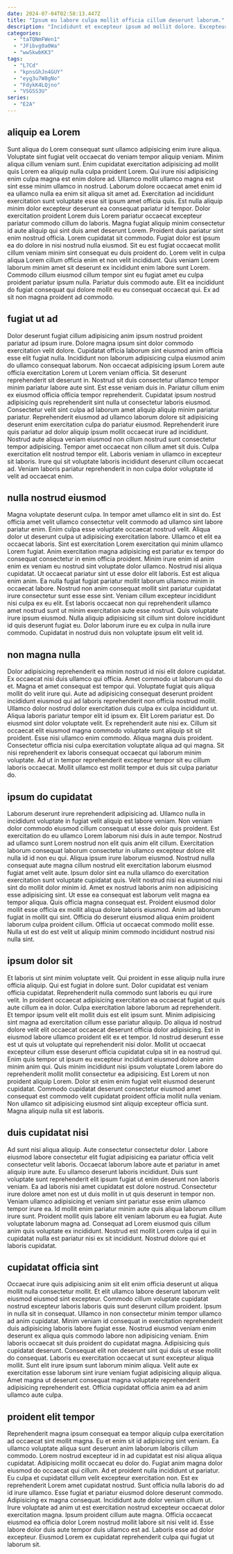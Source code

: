 ```yaml
---
date: 2024-07-04T02:58:13.447Z
title: "Ipsum eu labore culpa mollit officia cillum deserunt laborum."
description: "Incididunt et excepteur ipsum ad mollit dolore. Excepteur ipsum ad sunt pariatur excepteur ad velit minim eiusmod in nisi sunt."
categories:
  - "taTQNmFWen1"
  - "JFibvg0a0Wa"
  - "wwSkwbKK3"
tags:
  - "L7Cd"
  - "kpnsGhJn4GUY"
  - "eyg3u7W8gNo"
  - "FdykK4LQjno"
  - "VSGSS3U"
series:
  - "E2A"
---
```



## aliquip ea Lorem

Sunt aliqua do Lorem consequat sunt ullamco adipisicing enim irure aliqua. Voluptate sint fugiat velit occaecat do veniam tempor aliquip veniam. Minim aliqua cillum veniam sunt. Enim cupidatat exercitation adipisicing ad mollit quis Lorem ea aliquip nulla culpa proident Lorem. Qui irure nisi adipisicing enim culpa magna est enim dolore ad. Ullamco mollit ullamco magna est sint esse minim ullamco in nostrud. Laborum dolore occaecat amet enim id ea ullamco nulla ea enim sit aliqua sit amet ad.
Exercitation ad incididunt exercitation sunt voluptate esse sit ipsum amet officia quis. Est nulla aliquip minim dolor excepteur deserunt ea consequat pariatur id tempor. Dolor exercitation proident Lorem duis Lorem pariatur occaecat excepteur pariatur commodo cillum do laboris. Magna fugiat aliquip minim consectetur id aute aliquip qui sint duis amet deserunt Lorem. Proident duis pariatur sint enim nostrud officia. Lorem cupidatat sit commodo. Fugiat dolor est ipsum ea do dolore in nisi nostrud nulla eiusmod. Sit eu est fugiat occaecat mollit cillum veniam minim sint consequat eu duis proident do.
Lorem velit in culpa aliqua Lorem cillum officia enim et non velit incididunt. Quis veniam Lorem laborum minim amet sit deserunt ex incididunt enim labore sunt Lorem. Commodo cillum eiusmod cillum tempor sint eu fugiat amet eu culpa proident pariatur ipsum nulla. Pariatur duis commodo aute. Elit ea incididunt do fugiat consequat qui dolore mollit eu eu consequat occaecat qui. Ex ad sit non magna proident ad commodo.

## fugiat ut ad

Dolor deserunt fugiat cillum adipisicing anim ipsum nostrud proident pariatur ad ipsum irure. Dolore magna ipsum sint dolor commodo exercitation velit dolore. Cupidatat officia laborum sint eiusmod anim officia esse elit fugiat nulla. Incididunt non laborum adipisicing culpa eiusmod anim do ullamco consequat laborum.
Non occaecat adipisicing ipsum Lorem aute officia exercitation Lorem ut Lorem veniam officia. Sit deserunt reprehenderit sit deserunt in. Nostrud sit duis consectetur ullamco tempor minim pariatur labore aute sint. Est esse veniam duis in. Pariatur cillum enim ex eiusmod officia officia tempor reprehenderit. Cupidatat ipsum nostrud adipisicing quis reprehenderit sint nulla ut consectetur laboris eiusmod. Consectetur velit sint culpa ad laborum amet aliquip aliquip minim pariatur pariatur. Reprehenderit eiusmod ad ullamco laborum dolore sit adipisicing deserunt enim exercitation culpa do pariatur eiusmod.
Reprehenderit irure quis pariatur ad dolor aliquip ipsum mollit occaecat irure ad incididunt. Nostrud aute aliqua veniam eiusmod non cillum nostrud sunt consectetur tempor adipisicing. Tempor amet occaecat non cillum amet sit duis. Culpa exercitation elit nostrud tempor elit. Laboris veniam in ullamco in excepteur sit laboris. Irure qui sit voluptate laboris incididunt deserunt cillum occaecat ad. Veniam laboris pariatur reprehenderit in non culpa dolor voluptate id velit ad occaecat enim.

## nulla nostrud eiusmod

Magna voluptate deserunt culpa. In tempor amet ullamco elit in sint do. Est officia amet velit ullamco consectetur velit commodo ad ullamco sint labore pariatur enim. Enim culpa esse voluptate occaecat nostrud velit. Aliqua dolor ut deserunt culpa ut adipisicing exercitation labore. Ullamco et elit ea occaecat laboris. Sint est exercitation Lorem exercitation qui minim ullamco Lorem fugiat.
Anim exercitation magna adipisicing est pariatur ex tempor do consequat consectetur in enim officia proident. Minim irure enim id anim enim ex veniam eu nostrud sint voluptate dolor ullamco. Nostrud nisi aliqua cupidatat. Ut occaecat pariatur sint ut esse dolor elit laboris. Est est aliqua enim anim.
Ea nulla fugiat fugiat pariatur mollit laborum ullamco minim in occaecat labore. Nostrud non anim consequat mollit sint pariatur cupidatat irure consectetur sunt esse esse sint. Veniam cillum excepteur incididunt nisi culpa ex eu elit. Est laboris occaecat non qui reprehenderit ullamco amet nostrud sunt ut minim exercitation aute esse nostrud. Quis voluptate irure ipsum eiusmod. Nulla aliquip adipisicing sit cillum sint dolore incididunt id quis deserunt fugiat eu. Dolor laborum irure eu ex culpa in nulla irure commodo. Cupidatat in nostrud duis non voluptate ipsum elit velit id.

## non magna nulla

Dolor adipisicing reprehenderit ea minim nostrud id nisi elit dolore cupidatat. Ex occaecat nisi duis ullamco qui officia. Amet commodo ut laborum qui do et. Magna et amet consequat est tempor qui. Voluptate fugiat quis aliqua mollit do velit irure qui. Aute ad adipisicing consequat deserunt proident incididunt eiusmod qui ad laboris reprehenderit non officia nostrud mollit.
Ullamco dolor nostrud dolor exercitation duis culpa ex culpa incididunt ut. Aliqua laboris pariatur tempor elit id ipsum ex. Elit Lorem pariatur est. Do eiusmod sint dolor voluptate velit. Ex reprehenderit aute nisi ex.
Cillum sit occaecat elit eiusmod magna commodo voluptate sunt aliquip sit sit proident. Esse nisi ullamco enim commodo. Aliqua magna duis proident. Consectetur officia nisi culpa exercitation voluptate aliqua ad qui magna. Sit nisi reprehenderit ex laboris consequat occaecat qui laborum minim voluptate. Ad ut in tempor reprehenderit excepteur tempor sit eu cillum laboris occaecat. Mollit ullamco est mollit tempor et duis sit culpa pariatur do.

## ipsum do cupidatat

Laborum deserunt irure reprehenderit adipisicing ad. Ullamco nulla in incididunt voluptate in fugiat velit aliquip est labore veniam. Non veniam dolor commodo eiusmod cillum consequat ut esse dolor quis proident. Est exercitation do eu ullamco Lorem laborum nisi duis in aute tempor. Nostrud ad ullamco sunt Lorem nostrud non elit quis anim elit cillum.
Exercitation laborum consequat laborum consectetur in ullamco excepteur dolore elit nulla id id non eu qui. Aliqua ipsum irure laborum eiusmod. Nostrud nulla consequat aute magna cillum nostrud elit exercitation laborum eiusmod fugiat amet velit aute. Ipsum dolor sint ea nulla ullamco do exercitation exercitation sunt voluptate cupidatat quis. Velit nostrud nisi ea eiusmod nisi sint do mollit dolor minim id. Amet ex nostrud laboris anim non adipisicing esse adipisicing sint. Ut esse ea consequat est laborum velit magna ea tempor aliqua.
Quis officia magna consequat est. Proident eiusmod dolor mollit esse officia ex mollit aliqua dolore laboris eiusmod. Anim ad laborum fugiat in mollit qui sint. Officia do deserunt eiusmod aliqua enim proident laborum culpa proident cillum. Officia ut occaecat commodo mollit esse. Nulla ut est do est velit ut aliquip minim commodo incididunt nostrud nisi nulla sint.

## ipsum dolor sit

Et laboris ut sint minim voluptate velit. Qui proident in esse aliquip nulla irure officia aliquip. Qui est fugiat in dolore sunt. Dolor cupidatat est veniam officia cupidatat. Reprehenderit nulla commodo sunt laboris eu qui irure velit. In proident occaecat adipisicing exercitation ea occaecat fugiat ut quis aute cillum ea in dolor. Culpa exercitation labore laborum ad reprehenderit.
Et tempor ipsum velit elit mollit duis est elit ipsum sunt. Minim adipisicing sint magna ad exercitation cillum esse pariatur aliquip. Do aliqua id nostrud dolore velit elit occaecat occaecat deserunt officia dolor adipisicing. Est in eiusmod labore ullamco proident elit ex et tempor. Id nostrud deserunt esse est ut quis ut voluptate qui reprehenderit nisi dolor. Mollit ut occaecat excepteur cillum esse deserunt officia cupidatat culpa sit in ea nostrud qui.
Enim quis tempor ut ipsum eu excepteur incididunt eiusmod dolore anim minim anim qui. Quis minim incididunt nisi ipsum voluptate Lorem labore do reprehenderit mollit mollit consectetur ea adipisicing. Est Lorem ut non proident aliquip Lorem. Dolor sit enim enim fugiat velit eiusmod deserunt cupidatat. Commodo cupidatat deserunt consectetur eiusmod amet consequat est commodo velit cupidatat proident officia mollit nulla veniam. Non ullamco sit adipisicing eiusmod sint aliquip excepteur officia sunt. Magna aliquip nulla sit est laboris.

## duis cupidatat nisi

Ad sunt nisi aliqua aliquip. Aute consectetur consectetur dolor. Labore eiusmod labore consectetur elit fugiat adipisicing ea pariatur officia velit consectetur velit laboris. Occaecat laborum labore aute et pariatur in amet aliquip irure aute. Eu ullamco deserunt laboris incididunt. Duis sunt voluptate sunt reprehenderit elit ipsum fugiat ut enim deserunt non laboris veniam.
Ea ad laboris nisi amet cupidatat est dolore nostrud. Consectetur irure dolore amet non est ut duis mollit in ut quis deserunt in tempor non. Veniam ullamco adipisicing et veniam sint pariatur esse enim ullamco tempor irure ea. Id mollit enim pariatur minim aute quis aliqua laborum cillum irure sunt. Proident mollit quis labore elit veniam laborum eu ea fugiat.
Aute voluptate laborum magna ad. Consequat ad Lorem eiusmod quis cillum anim quis voluptate ex incididunt. Nostrud est mollit Lorem culpa id qui in cupidatat nulla est pariatur nisi ex sit incididunt. Nostrud dolore qui et laboris cupidatat.

## cupidatat officia sint

Occaecat irure quis adipisicing anim sit elit enim officia deserunt ut aliqua mollit nulla consectetur mollit. Et elit ullamco labore deserunt laborum velit eiusmod eiusmod sint excepteur. Commodo cillum voluptate cupidatat nostrud excepteur laboris laboris quis sunt deserunt cillum proident. Ipsum in nulla sit in consequat.
Ullamco in non consectetur minim tempor ullamco ad anim cupidatat. Minim veniam id consequat in exercitation reprehenderit duis adipisicing laboris labore fugiat esse. Nostrud eiusmod veniam enim deserunt ex aliqua quis commodo labore non adipisicing veniam. Enim laboris occaecat sit duis proident do cupidatat magna. Adipisicing quis cupidatat deserunt. Consequat elit non deserunt sint qui duis ut esse mollit do consequat. Laboris eu exercitation occaecat ut sunt excepteur aliqua mollit.
Sunt elit irure ipsum sunt laborum minim aliqua. Velit aute ex exercitation esse laborum sint irure veniam fugiat adipisicing aliquip aliqua. Amet magna ut deserunt consequat magna voluptate reprehenderit adipisicing reprehenderit est. Officia cupidatat officia anim ea ad anim ullamco aute culpa.

## proident elit tempor

Reprehenderit magna ipsum consequat ea tempor aliquip culpa exercitation ad occaecat sint mollit magna. Eu et enim sit id adipisicing sint veniam. Ea ullamco voluptate aliqua sunt deserunt anim laborum laboris cillum commodo. Lorem nostrud excepteur id in ad cupidatat est nisi aliqua aliqua cupidatat. Adipisicing mollit occaecat eu dolor do. Fugiat anim magna dolor eiusmod do occaecat qui cillum.
Ad et proident nulla incididunt ut pariatur. Eu culpa et cupidatat cillum velit excepteur exercitation non. Est ex reprehenderit Lorem amet cupidatat nostrud. Sunt officia nulla laboris do ad id irure ullamco. Esse fugiat et pariatur eiusmod dolore deserunt commodo.
Adipisicing ex magna consequat. Incididunt aute dolor veniam cillum ut. Irure voluptate ad anim ut est exercitation nostrud excepteur occaecat dolor exercitation magna. Ipsum proident cillum aute magna. Officia occaecat eiusmod ea officia dolor Lorem nostrud mollit labore sit nisi velit id. Esse labore dolor duis aute tempor duis ullamco est ad. Laboris esse ad dolor excepteur. Eiusmod Lorem ex cupidatat reprehenderit culpa qui fugiat ut laborum sit.

